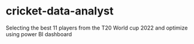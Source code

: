 # cricket-data-analyst
Selecting the best 11 players from the T20 World cup 2022 and optimize using power BI dashboard
